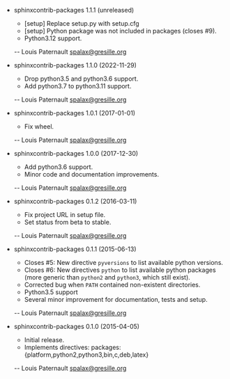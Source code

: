 * sphinxcontrib-packages 1.1.1 (unreleased)

    * [setup] Replace setup.py with setup.cfg
    * [setup] Python package was not included in packages (closes #9).
    * Python3.12 support.

    -- Louis Paternault <spalax@gresille.org>

* sphinxcontrib-packages 1.1.0 (2022-11-29)

    * Drop python3.5 and python3.6 support.
    * Add python3.7 to python3.11 support.

    -- Louis Paternault <spalax@gresille.org>

* sphinxcontrib-packages 1.0.1 (2017-01-01)

    * Fix wheel.

    -- Louis Paternault <spalax@gresille.org>

* sphinxcontrib-packages 1.0.0 (2017-12-30)

    * Add python3.6 support.
    * Minor code and documentation improvements.

    -- Louis Paternault <spalax@gresille.org>

* sphinxcontrib-packages 0.1.2 (2016-03-11)

    * Fix project URL in setup file.
    * Set status from beta to stable.

    -- Louis Paternault <spalax@gresille.org>

* sphinxcontrib-packages 0.1.1 (2015-06-13)

    * Closes #5: New directive ``pyversions`` to list available python versions.
    * Closes #6: New directives ``python`` to list available python packages
      (more generic than ``python2`` and ``python3``, which still exist).
    * Corrected bug when ``PATH`` contained non-existent directories.
    * Python3.5 support
    * Several minor improvement for documentation, tests and setup.

    -- Louis Paternault <spalax@gresille.org>

* sphinxcontrib-packages 0.1.0 (2015-04-05)

    * Initial release.
    * Implements directives: packages:{platform,python2,python3,bin,c,deb,latex}

    -- Louis Paternault <spalax@gresille.org>
